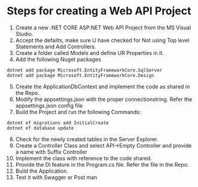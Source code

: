 # Steps for creating a Web API Project
1. Create a new .NET CORE ASP.NET Web API Project from the MS Visual Studio.
2. Accept the defailts, make sure U have checked for Not using Top level Statements and Add Controllers.
3. Create a folder called Models and define UR Properties in it.
4. Add the following Nuget packages
```
dotnet add package Microsoft.EntityFrameworkCore.SqlServer
dotnet add package Microsoft.EntityFrameworkCore.Design
```
5. Create the ApplicationDbContext and implement the code as shared in the Repo.
6. Modify the appsettings.json with the proper connectionstring. Refer the appsettings.json config file
7. Build the Project and run the following Commands:
```
dotnet ef migrations add InitialCreate
dotnet ef database update
```
8. Check for the newly created tables in the Server Explorer.
9. Create a Controller Class and select API->Empty Controller and provide a name with Suffix Controller
10. Implement the class with reference to the code shared.
11. Provide the DI feature in the Program.cs file. Refer the file in the Repo.
12. Build the Application.
13. Test it with Swagger or Post man 
